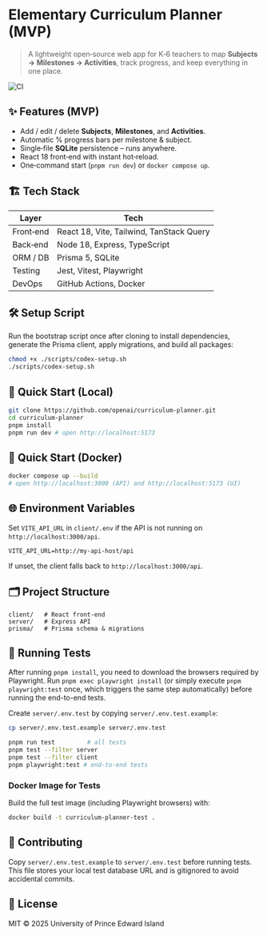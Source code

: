 # Elementary Curriculum Planner (MVP)

> A lightweight open‑source web app for K‑6 teachers to map **Subjects → Milestones → Activities**, track progress, and keep everything in one place.

![CI](https://github.com/openai/curriculum-planner/actions/workflows/ci.yml/badge.svg)

## ✨ Features (MVP)

- Add / edit / delete **Subjects**, **Milestones**, and **Activities**.
- Automatic % progress bars per milestone & subject.
- Single‑file **SQLite** persistence – runs anywhere.
- React 18 front‑end with instant hot‑reload.
- One‑command start (`pnpm run dev`) or `docker compose up`.

## 🏗️ Tech Stack

| Layer     | Tech                                     |
| --------- | ---------------------------------------- |
| Front‑end | React 18, Vite, Tailwind, TanStack Query |
| Back‑end  | Node 18, Express, TypeScript             |
| ORM / DB  | Prisma 5, SQLite                         |
| Testing   | Jest, Vitest, Playwright                 |
| DevOps    | GitHub Actions, Docker                   |

## 🛠️ Setup Script

Run the bootstrap script once after cloning to install dependencies, generate
the Prisma client, apply migrations, and build all packages:

```bash
chmod +x ./scripts/codex-setup.sh
./scripts/codex-setup.sh
```

## 🚀 Quick Start (Local)

```bash
git clone https://github.com/openai/curriculum-planner.git
cd curriculum-planner
pnpm install
pnpm run dev # open http://localhost:5173
```

## 🐳 Quick Start (Docker)

```bash
docker compose up --build
# open http://localhost:3000 (API) and http://localhost:5173 (UI)
```

## 🌐 Environment Variables

Set `VITE_API_URL` in `client/.env` if the API is not running on
`http://localhost:3000/api`.

```env
VITE_API_URL=http://my-api-host/api
```

If unset, the client falls back to `http://localhost:3000/api`.

## 🗂 Project Structure

```text
client/   # React front-end
server/   # Express API
prisma/   # Prisma schema & migrations
```

## 🧪 Running Tests

After running `pnpm install`, you need to download the browsers required by
Playwright. Run `pnpm exec playwright install` (or simply execute
`pnpm playwright:test` once, which triggers the same step automatically) before
running the end-to-end tests.

Create `server/.env.test` by copying `server/.env.test.example`:

```bash
cp server/.env.test.example server/.env.test
```

```bash
pnpm run test         # all tests
pnpm test --filter server
pnpm test --filter client
pnpm playwright:test # end-to-end tests
```

### Docker Image for Tests

Build the full test image (including Playwright browsers) with:

```bash
docker build -t curriculum-planner-test .
```

## 🤝 Contributing

Copy `server/.env.test.example` to `server/.env.test` before running tests.
This file stores your local test database URL and is gitignored to avoid
accidental commits.

## 📜 License

MIT © 2025 University of Prince Edward Island
